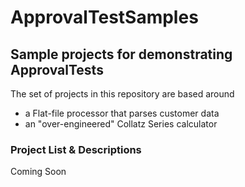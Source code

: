 # ApprovalTestSamples

## Sample projects for demonstrating ApprovalTests

The set of projects in this repository are based around

- a Flat-file processor that parses customer data
- an "over-engineered" Collatz Series calculator

### Project List & Descriptions

Coming Soon
